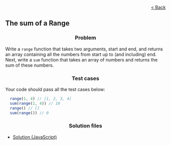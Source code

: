 <p align="right">
  <a href="../home.md">< Back</a>
</p>

<h2>The sum of a Range</h2>

<h3 align="center">Problem</h3>

<p>Write a <code>range</code> function that takes two arguments, start and end, and returns an array containing all the numbers from start up to (and including) end. Next, write a <code>sum</code> function that takes an array of numbers and returns the sum of these numbers.</p>

<h3 align="center">Test cases</h3>

<p>Your code should pass all the test cases below:</p>

```js
  range(1, 4) // [1, 2, 3, 4]
  sum(range(1, 4)) // 10
  range() // []
  sum(range()) // 0
```

<h3 align="center">Solution files</h3>

- [Solution (JavaScript)](./solution.js)